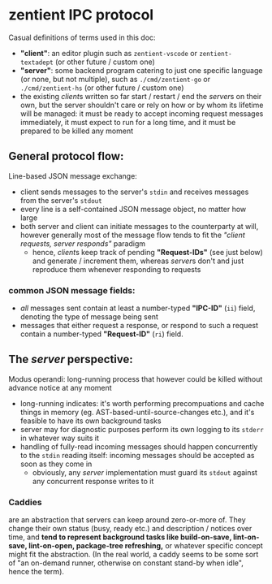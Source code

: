 # zentient IPC protocol

Casual definitions of terms used in this doc:
- **"client"**: an editor plugin such as `zentient-vscode` or `zentient-textadept` (or other future / custom one)
- **"server"**: some backend program catering to just one specific language (or none, but not multiple), such as `./cmd/zentient-go` or `./cmd/zentient-hs` (or other future / custom one)
- the existing *client*s written so far start / restart / end the *server*s on their own, but the server shouldn't care or rely on how or by whom its lifetime will be managed: it must be ready to accept incoming request messages  immediately, it must expect to run for a long time, and it must be prepared to be killed any moment

## General protocol flow:

Line-based JSON message exchange:
- client sends messages to the server's `stdin` and receives messages from the server's `stdout`
- every line is a self-contained JSON message object, no matter how large
- both server and client can initiate messages to the counterparty at will, however generally most of the message flow tends to fit the _"client requests, server responds"_ paradigm
  - hence, *client*s keep track of pending **"Request-IDs"** (see just below) and generate / increment them, whereas *server*s don't and just reproduce them whenever responding to requests

### common JSON message fields:

- _all_ messages sent contain at least a number-typed **"IPC-ID"** (`ii`) field, denoting the type of message being sent
- messages that either request a response, or respond to such a request contain a number-typed **"Request-ID"** (`ri`) field.

## The _server_ perspective:

Modus operandi: long-running process that however could be killed without advance notice at any moment
  - long-running indicates: it's worth performing precompuations and cache things in memory (eg. AST-based-until-source-changes etc.), and it's feasible to have its own background tasks
  - server may for diagnostic purposes perform its own logging to its `stderr` in whatever way suits it
  - handling of fully-read incoming messages should happen concurrently to the `stdin` reading itself: incoming messages should be accepted as soon as they come in
    - obviously, any *server* implementation must guard its `stdout` against any concurrent response writes to it

### Caddies

are an abstraction that servers can keep around zero-or-more of. They change their own status (busy, ready etc.) and description / notices over time, and **tend to represent background tasks like build-on-save, lint-on-save, lint-on-open, package-tree refreshing,** or whatever specific concept might fit the abstraction. (In the real world, a caddy seems to be some sort of "an on-demand runner, otherwise on constant stand-by when idle", hence the term).
